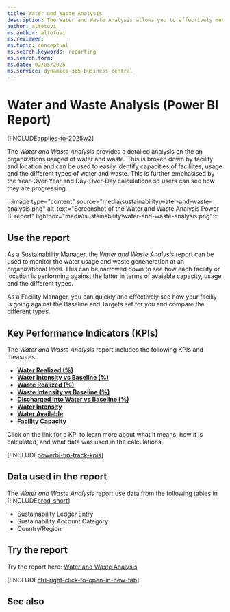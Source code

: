 ```yaml
---
title: Water and Waste Analysis
description: The Water and Waste Analysis allows you to effectively monitor your water and waste usage by different metrics such as Water Type, Intensity Type, and Responsibility Center.
author: altotovi
ms.author: altotovi
ms.reviewer: 
ms.topic: conceptual
ms.search.keywords: reporting
ms.search.form: 
ms.date: 02/05/2025
ms.service: dynamics-365-business-central
---
```


# Water and Waste Analysis (Power BI Report)

[!INCLUDE[applies-to-2025w2](includes/applies-to-2025w2.md)]

The *Water and Waste Analysis* provides a detailed analysis on the an organizations usaged of water and waste. This is broken down by facility and location and can be used to easily identify capacities of faciliites, usage and the different types of water and waste. This is further emphasised by the Year-Over-Year and Day-Over-Day calculations so users can see how they are progressing.

:::image type="content" source="media\sustainability\water-and-waste-analysis.png" alt-text="Screenshot of the Water and Waste Analysis Power BI report" lightbox="media\sustainability\water-and-waste-analysis.png":::


## Use the report

As a Sustainability Manager, the *Water and Waste Analysis* report can be used to monitor the water usage and waste geneneration at an organizational level. This can be narrowed down to see how each facility or location is performing against the latter in terms of avaiable capacity, usage and the different types.

As a Facility Manager, you can quickly and effectively see how your faciliy is going against the Baseline and Targets set for you and compare the different types. 

## Key Performance Indicators (KPIs)

The *Water and Waste Analysis* report includes the following KPIs and measures: 

- [**Water Realized (%)**](sustainability-powerbi-kpis.md#water-realized-)
- [**Water Intensity vs Baseline (%)**](sustainability-powerbi-kpis.md#water-intensity-vs-baseline-)
- [**Waste Realized (%)**](sustainability-powerbi-kpis.md#waste-realized-)
- [**Waste Intensity vs Baseline (%)**](sustainability-powerbi-kpis.md#waste-intensity-vs-baseline-)
- [**Discharged Into Water vs Baseline (%)**](sustainability-powerbi-kpis.md#discharged-into-water-vs-baseline-)
- [**Water Intensity**](sustainability-powerbi-kpis.md#water-intensity)
- [**Water Available**](sustainability-powerbi-kpis.md#water-available)
- [**Facility Capacity**](sustainability-powerbi-kpis.md#facility-capactity)


Click on the link for a KPI to learn more about what it means, how it is calculated, and what data was used in the calculations. 

[!INCLUDE[powerbi-tip-track-kpis](includes/powerbi-tip-track-kpis.md)]


## Data used in the report

The *Water and Waste Analysis* report use data from the following tables in [!INCLUDE[prod_short](includes/prod_short.md)]

- Sustainability Ledger Entry
- Sustainability Account Category
- Country/Region


## Try the report

Try the report here: [Water and Waste Analysis](https://businesscentral.dynamics.com?page=37087)

[!INCLUDE[ctrl-right-click-to-open-in-new-tab](includes/ctrl-right-click-to-open-in-new-tab.md)]

## See also